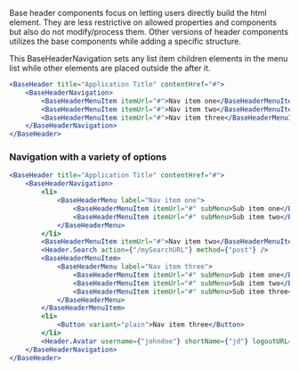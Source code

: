 Base header components focus on letting users directly build the html element. They are less restrictive on allowed properties and components but also do not modify/process them.
Other versions of header components utilizes the base components while adding a specific structure.

This BaseHeaderNavigation sets any list item children elements in the menu list while other elements are placed outside the after it.

<!-- prettier-ignore-start -->
```jsx
<BaseHeader title="Application Title" contentHref="#">
    <BaseHeaderNavigation>
        <BaseHeaderMenuItem itemUrl="#">Nav item one</BaseHeaderMenuItem>
        <BaseHeaderMenuItem itemUrl="#">Nav item two</BaseHeaderMenuItem>
        <BaseHeaderMenuItem itemUrl="#">Nav item three</BaseHeaderMenuItem>
    </BaseHeaderNavigation>
</BaseHeader>
```
<!-- prettier-ignore-end -->

### Navigation with a variety of options

<!-- prettier-ignore-start -->
```jsx
<BaseHeader title="Application Title" contentHref="#">
    <BaseHeaderNavigation>
        <li>
            <BaseHeaderMenu label="Nav item one">
                <BaseHeaderMenuItem itemUrl="#" subMenu>Sub item one</BaseHeaderMenuItem>
                <BaseHeaderMenuItem itemUrl="#" subMenu>Sub item two</BaseHeaderMenuItem>
            </BaseHeaderMenu>
        </li>
        <BaseHeaderMenuItem itemUrl="#">Nav item two</BaseHeaderMenuItem>
        <Header.Search action={"/mySearchURL"} method={"post"} />
        <BaseHeaderMenuItem>
            <BaseHeaderMenu label="Nav item three">
                <BaseHeaderMenuItem itemUrl="#" subMenu>Sub item one</BaseHeaderMenuItem>
                <BaseHeaderMenuItem itemUrl="#" subMenu>Sub item two</BaseHeaderMenuItem>
                <BaseHeaderMenuItem itemUrl="#" subMenu>Sub item three</BaseHeaderMenuItem>
            </BaseHeaderMenu>
        </BaseHeaderMenuItem>
        <li>
            <Button variant="plain">Nav item three</Button>
        </li>
        <Header.Avatar username={"johndoe"} shortName={"jd"} logoutURL={"/logout"} />
    </BaseHeaderNavigation>
</BaseHeader>
```
<!-- prettier-ignore-end -->
